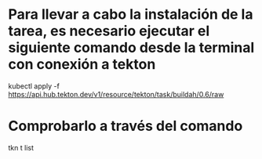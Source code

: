 # Para llevar a cabo la instalación de la tarea, es necesario ejecutar el siguiente comando desde la terminal con conexión a tekton

kubectl apply -f https://api.hub.tekton.dev/v1/resource/tekton/task/buildah/0.6/raw

# Comprobarlo a través del comando

tkn t list
